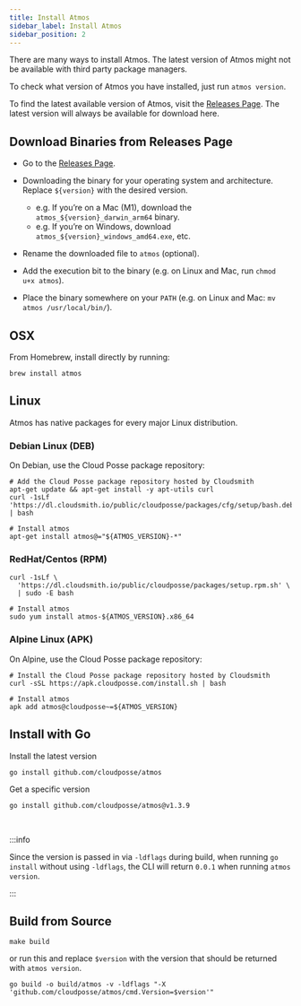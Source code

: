 ```yaml
---
title: Install Atmos
sidebar_label: Install Atmos
sidebar_position: 2
---
```


There are many ways to install Atmos. The latest version of Atmos might not be available with third party package managers.

To check what version of Atmos you have installed, just run `atmos version`.

To find the latest available version of Atmos, visit the [Releases Page](https://github.com/cloudposse/atmos/releases). The latest version will
always be available for download here.

## Download Binaries from Releases Page

- Go to the [Releases Page](https://github.com/cloudposse/atmos/releases).
- Downloading the binary for your operating system and architecture. Replace `${version}` with the desired version.

  - e.g. If you’re on a Mac (M1), download the `atmos_${version}_darwin_arm64` binary.
  - e.g. If you’re on Windows, download `atmos_${version}_windows_amd64.exe`, etc.

- Rename the downloaded file to `atmos` (optional).
- Add the execution bit to the binary (e.g. on Linux and Mac, run `chmod u+x atmos`).
- Place the binary somewhere on your `PATH` (e.g. on Linux and Mac: `mv atmos /usr/local/bin/`).

## OSX

From Homebrew, install directly by running:

```shell
brew install atmos
```

## Linux

Atmos has native packages for every major Linux distribution.

### Debian Linux (DEB)

On Debian, use the Cloud Posse package repository:

```shell
# Add the Cloud Posse package repository hosted by Cloudsmith
apt-get update && apt-get install -y apt-utils curl
curl -1sLf 'https://dl.cloudsmith.io/public/cloudposse/packages/cfg/setup/bash.deb.sh' | bash

# Install atmos
apt-get install atmos@="${ATMOS_VERSION}-*"
```

### RedHat/Centos (RPM)

```shell
curl -1sLf \
  'https://dl.cloudsmith.io/public/cloudposse/packages/setup.rpm.sh' \
  | sudo -E bash

# Install atmos
sudo yum install atmos-${ATMOS_VERSION}.x86_64
```

### Alpine Linux (APK)

On Alpine, use the Cloud Posse package repository:

```shell
# Install the Cloud Posse package repository hosted by Cloudsmith
curl -sSL https://apk.cloudposse.com/install.sh | bash

# Install atmos
apk add atmos@cloudposse~=${ATMOS_VERSION}
```

## Install with Go

Install the latest version

```shell
go install github.com/cloudposse/atmos
```

Get a specific version

```shell
go install github.com/cloudposse/atmos@v1.3.9
```

<br/>

:::info

Since the version is passed in via `-ldflags` during build, when running `go install` without using `-ldflags`, the CLI will return `0.0.1`
when running `atmos version`.

:::

## Build from Source

```shell
make build
```

or run this and replace `$version` with the version that should be returned with `atmos version`.

```shell
go build -o build/atmos -v -ldflags "-X 'github.com/cloudposse/atmos/cmd.Version=$version'"
```
